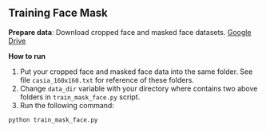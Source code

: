## Training Face Mask

**Prepare data**:
Download cropped face and masked face datasets. [Google Drive](https://drive.google.com/drive/folders/1hoyO7IWaIx2Km-pe4-Sn2D_uTFNLC7Ph?usp=sharing)

**How to run**
1. Put your cropped face and masked face data into the same folder. See file `casia_160x160.txt` for reference of these folders.
2. Change `data_dir` variable with your directory where contains two above folders in `train_mask_face.py` script.
3. Run the following command:
```
python train_mask_face.py
```
    